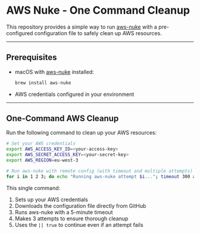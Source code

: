 # AWS Nuke - One Command Cleanup

This repository provides a simple way to run [aws-nuke](https://github.com/ekristen/aws-nuke) with a pre-configured configuration file to safely clean up AWS resources.

---

## Prerequisites

- macOS with [aws-nuke](https://github.com/ekristen/aws-nuke) installed:
  ```bash
  brew install aws-nuke
  ```
- AWS credentials configured in your environment

---

## One-Command AWS Cleanup

Run the following command to clean up your AWS resources:

```bash
# Set your AWS credentials
export AWS_ACCESS_KEY_ID=<your-access-key>
export AWS_SECRET_ACCESS_KEY=<your-secret-key>
export AWS_REGION=eu-west-3

# Run aws-nuke with remote config (with timeout and multiple attempts)
for i in 1 2 3; do echo "Running aws-nuke attempt $i..."; timeout 300 aws-nuke run --config <(curl -sSL https://raw.githubusercontent.com/gregoire-cousin-idnow/webcore-idnow-nuke/main/config.yaml) --no-dry-run --force || true; done
```

This single command:
1. Sets up your AWS credentials
2. Downloads the configuration file directly from GitHub
3. Runs aws-nuke with a 5-minute timeout
4. Makes 3 attempts to ensure thorough cleanup
5. Uses the `|| true` to continue even if an attempt fails
